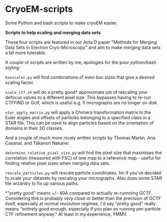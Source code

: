 # CryoEM-scripts

Some Python and bash scripts to make cryoEM easier.


**Scripts to help scaling and merging data sets**

These four scripts are featured in our Acta D paper "Methods for Merging Data Sets in Electron Cryo-Microscopy" and aim to make merging data sets a bit more tolerable.

A couple of scripts are written by me, apologies for the poor python/bash styling:

`boxscaler.py` will find combinations of even box sizes that give a desired scaling factor.

`scale_ctf.sh` will do a pretty good* approximate job of rescaling your defocus values to a different pixel size. This bypasses having to re-run CTFFIND or Gctf, which is useful e.g. if micrographs are no longer on disk.

`star_apply_matrix.py` will apply a Chimera transformation matrix to the Euler angles and offsets of particles belonging to a specified class in a STAR file. This can be used to align particles based on the orientation of domains in their 3D classes.

And a couple of much more nicely written scripts by Thomas Martin, Ana Casanal, and Takanori Nakane:

`determine_relative_pixel_size.py` will find the pixel size that maximises the correlation (measured with FSC) of one map to a reference map - useful for finding relative pixel sizes when merging data sets.

`rescale_particles.py` will rescale particle coordinates, for if you've decided to scale your datasets by rescaling your micrographs. Also does some STAR file wizardry to fix up various paths.

\*"pretty good" means +/- 40A compared to actually re-runnning GCTF. Considering this is probably very close or better than the precision of GCTF itself, especially at normal resolution regimes, I'd say "pretty good" really means "entirely good enough, especially if you plan on running per-particle CTF refinement anyway." At least in my experience, YMMV.
